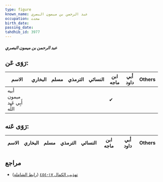 ```yaml
---
type: figure
known_name: عبد الرحمن بن ميمون البصري
occupation: محدث
birth_date:
passing_date:
tahdhib_id: 3977
---
```

##### عبد الرحمن بن ميمون البصري

## رَوَى عَن:
| الاسم                        | البخاري | مسلم | الترمذي | النسائي | ابن ماجه | أبي داود | Others |
| ---------------------------- | ------- | ---- | ------- | ------- | -------- | -------- | ------ |
| أبيه ميمون أَبِي عَبد اللَّه |         |      |         |         | ✔        |          |        |
## رَوَى عَنه:
| الاسم | البخاري | مسلم | الترمذي | النسائي | ابن ماجه | أبي داود | Others |
| ----- | ------- | ---- | ------- | ------- | -------- | -------- | ------ |
## مراجع
- [تهذيب الكمال ١٧-٤٥٤](obsidian://open?vault=Tahdhib-al-Kamal&file=Figures/٣٩٧٧-عبد%20الرحمن%20بن%20ميمون%20البصري) ([رابط الشاملة](https://shamela.ws/book/3722/9004))